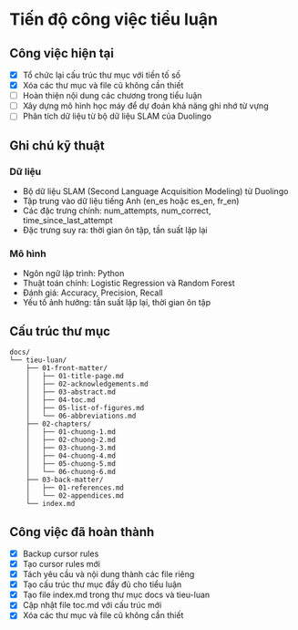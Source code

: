 # Tiến độ công việc tiểu luận

## Công việc hiện tại

- [x] Tổ chức lại cấu trúc thư mục với tiền tố số
- [x] Xóa các thư mục và file cũ không cần thiết
- [ ] Hoàn thiện nội dung các chương trong tiểu luận
- [ ] Xây dựng mô hình học máy để dự đoán khả năng ghi nhớ từ vựng
- [ ] Phân tích dữ liệu từ bộ dữ liệu SLAM của Duolingo

## Ghi chú kỹ thuật

### Dữ liệu

- Bộ dữ liệu SLAM (Second Language Acquisition Modeling) từ Duolingo
- Tập trung vào dữ liệu tiếng Anh (en_es hoặc es_en, fr_en)
- Các đặc trưng chính: num_attempts, num_correct, time_since_last_attempt
- Đặc trưng suy ra: thời gian ôn tập, tần suất lặp lại

### Mô hình

- Ngôn ngữ lập trình: Python
- Thuật toán chính: Logistic Regression và Random Forest
- Đánh giá: Accuracy, Precision, Recall
- Yếu tố ảnh hưởng: tần suất lặp lại, thời gian ôn tập

## Cấu trúc thư mục

```
docs/
└── tieu-luan/
    ├── 01-front-matter/
    │   ├── 01-title-page.md
    │   ├── 02-acknowledgements.md
    │   ├── 03-abstract.md
    │   ├── 04-toc.md
    │   ├── 05-list-of-figures.md
    │   └── 06-abbreviations.md
    ├── 02-chapters/
    │   ├── 01-chuong-1.md
    │   ├── 02-chuong-2.md
    │   ├── 03-chuong-3.md
    │   ├── 04-chuong-4.md
    │   ├── 05-chuong-5.md
    │   └── 06-chuong-6.md
    ├── 03-back-matter/
    │   ├── 01-references.md
    │   └── 02-appendices.md
    └── index.md
```

## Công việc đã hoàn thành

- [x] Backup cursor rules
- [x] Tạo cursor rules mới
- [x] Tách yêu cầu và nội dung thành các file riêng
- [x] Tạo cấu trúc thư mục đầy đủ cho tiểu luận
- [x] Tạo file index.md trong thư mục docs và tieu-luan
- [x] Cập nhật file toc.md với cấu trúc mới
- [x] Xóa các thư mục và file cũ không cần thiết
